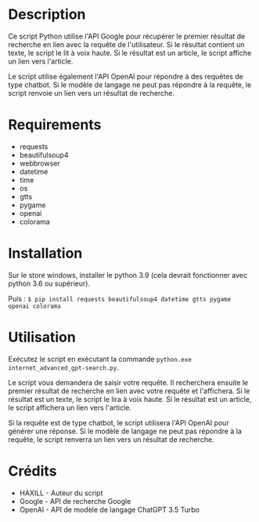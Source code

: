 # Description

Ce script Python utilise l'API Google pour récupérer le premier résultat de recherche en lien avec la requête de l'utilisateur. Si le résultat contient un texte, le script le lit à voix haute. Si le résultat est un article, le script affiche un lien vers l'article.

Le script utilise également l'API OpenAI pour répondre à des requêtes de type chatbot. Si le modèle de langage ne peut pas répondre à la requête, le script renvoie un lien vers un résultat de recherche.

# Requirements

- requests
- beautifulsoup4
- webbrowser
- datetime
- time
- os
- gtts
- pygame
- openai
- colorama

# Installation

Sur le store windows, installer le python 3.9 (cela devrait fonctionner avec python 3.6 ou supérieur).

Puis :
`$ pip install requests beautifulsoup4 datetime gtts pygame openai colorama`

# Utilisation

Exécutez le script en exécutant la commande `python.exe internet_advanced_gpt-search.py`.

Le script vous demandera de saisir votre requête. Il recherchera ensuite le premier résultat de recherche en lien avec votre requête et l'affichera. Si le résultat est un texte, le script le lira à voix haute. Si le résultat est un article, le script affichera un lien vers l'article.

Si la requête est de type chatbot, le script utilisera l'API OpenAI pour générer une réponse. Si le modèle de langage ne peut pas répondre à la requête, le script renverra un lien vers un résultat de recherche.

# Crédits

- HAXILL - Auteur du script
- Google - API de recherche Google
- OpenAI - API de modèle de langage ChatGPT 3.5 Turbo
